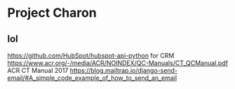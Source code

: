 # Project Charon
## lol



https://github.com/HubSpot/hubspot-api-python for CRM
https://www.acr.org/-/media/ACR/NOINDEX/QC-Manuals/CT_QCManual.pdf ACR CT Manual 2017
https://blog.mailtrap.io/django-send-email/#A_simple_code_example_of_how_to_send_an_email